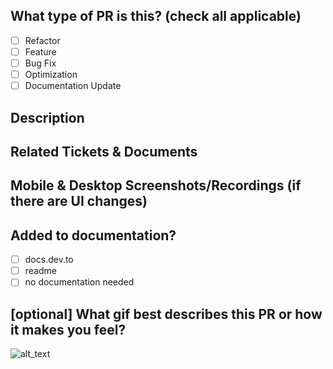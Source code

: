 <!--
     For Work In Progress Pull Requests, please use the Draft PR feature
     and/or include [WIP] in the PR title.

     For a timely review/response, please avoid force-pushing additional
     commits if your PR already received reviews or comments.

     Before submitting a Pull Request, please ensure you've done the following:
     - Read the DEV Contributing Guide and the Code of Conduct
     - Provided tests for your changes
     - Used descriptive commit messages
     - Updated any relevant documentation and added any necessary screenshots
-->

## What type of PR is this? (check all applicable)

- [ ] Refactor
- [ ] Feature
- [ ] Bug Fix
- [ ] Optimization
- [ ] Documentation Update

## Description

## Related Tickets & Documents

## Mobile & Desktop Screenshots/Recordings (if there are UI changes)

## Added to documentation?

- [ ] docs.dev.to
- [ ] readme
- [ ] no documentation needed

## [optional] What gif best describes this PR or how it makes you feel?

![alt_text](gif_link)
